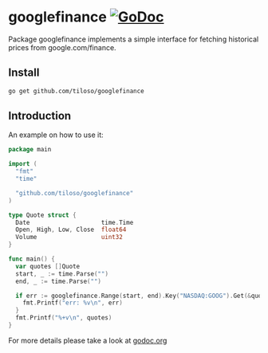 # googlefinance [![GoDoc](https://godoc.org/github.com/tiloso/googlefinance?status.svg)](http://godoc.org/github.com/tiloso/googlefinance)

Package googlefinance implements a simple interface for fetching historical
prices from google.com/finance.

## Install
```sh
go get github.com/tiloso/googlefinance
```

## Introduction
An example on how to use it:
```go
package main

import (
  "fmt"
  "time"

  "github.com/tiloso/googlefinance"
)

type Quote struct {
  Date                    time.Time
  Open, High, Low, Close  float64
  Volume                  uint32
}

func main() {
  var quotes []Quote
  start, _ := time.Parse("")
  end, _ := time.Parse("")

  if err := googlefinance.Range(start, end).Key("NASDAQ:GOOG").Get(&quotes); err != nil {
    fmt.Printf("err: %v\n", err)
  }
  fmt.Printf("%+v\n", quotes)
}
```

For more details please take a look at [godoc.org](http://godoc.org/github.com/tiloso/googlefinance)

